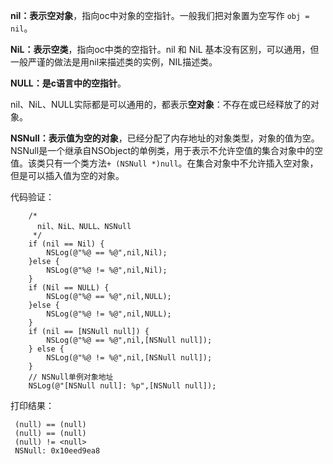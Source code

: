**nil：表示空对象**，指向oc中对象的空指针。一般我们把对象置为空写作 `obj = nil`。

**NiL：表示空类**，指向oc中类的空指针。nil 和 NiL 基本没有区别，可以通用，但一般严谨的做法是用nil来描述类的实例，NIL描述类。

**NULL：是c语言中的空指针**。

nil、NiL、NULL实际都是可以通用的，都表示**空对象**：不存在或已经释放了的对象。

**NSNull：表示值为空的对象**，已经分配了内存地址的对象类型，对象的值为空。NSNull是一个继承自NSObject的单例类，用于表示不允许空值的集合对象中的空值。该类只有一个类方法`+ (NSNull *)null`。在集合对象中不允许插入空对象，但是可以插入值为空的对象。


代码验证：
```
    /*
      nil、NiL、NULL、NSNull
     */
    if (nil == Nil) {
        NSLog(@"%@ == %@",nil,Nil);
    }else {
        NSLog(@"%@ != %@",nil,Nil);
    }
    if (Nil == NULL) {
        NSLog(@"%@ == %@",nil,NULL);
    }else {
        NSLog(@"%@ != %@",nil,NULL);
    }
    if (nil == [NSNull null]) {
        NSLog(@"%@ == %@",nil,[NSNull null]);
    } else {
        NSLog(@"%@ != %@",nil,[NSNull null]);
    }
    // NSNull单例对象地址
    NSLog(@"[NSNull null]: %p",[NSNull null]);
```
打印结果：
```
 (null) == (null)
 (null) == (null)
 (null) != <null>
 NSNull: 0x10eed9ea8
```
